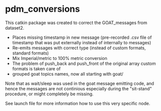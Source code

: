 # pdm_conversions

This catkin package was created to correct the GOAT_messages from dataset2.
- Places missing timestamp in new message (pre-recorded .csv file of timestamp that was put externally instead of internally to messages)
- Re-emits messages with correct type (instead of custom formats, standard formats)
- Mix Imperial/metric to 100% metric conversion
- The problem of push_back and push_front of the original array custom formats is taken care of
- grouped goat topics names, now all starting with goat/<name>

Note that as wait/sleep was used in the goat message emitting code, and hence the messages are not continious especially during the "sit-stand" procedure, or might completely be missing.


See launch file for more information how to use this very specific node. 
